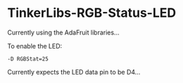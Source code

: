 # TinkerLibs-RGB-Status-LED

Currently using the AdaFruit libraries...

To enable the LED:

    -D RGBStat=25

Currently expects the LED data pin to be D4...

